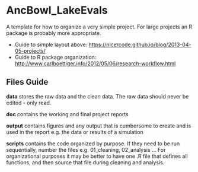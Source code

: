# AncBowl_LakeEvals

A template for how to organize a very simple project. For large projects an R package is probably more appropriate.

* Guide to simple layout above: https://nicercode.github.io/blog/2013-04-05-projects/
* Guide to R package organization: http://www.carlboettiger.info/2012/05/06/research-workflow.html



## Files Guide

__data__ stores the raw data and the clean data. The raw data should never be edited - only read.

__doc__ contains the working and final project reports

__output__ contains figures and any output that is cumbersome to create and is used in the report e.g. the data or results of a simulation

__scripts__ contains the code organized by purpose. If they need to be run sequentially, number the files e.g. 01_cleaning, 02_analysis ... For organizational purposes it may be better to have one .R file that defines all functions, and then source that file during cleaning and analysis.

